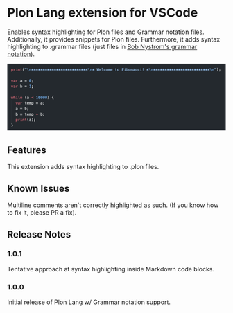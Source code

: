 # Plon Lang extension for VSCode

Enables syntax highlighting for Plon files and Grammar notation files. Additionally, it provides snippets for Plon files. Furthermore, it adds syntax highlighting to .grammar files (just files in [Bob Nystrom's grammar notation](https://www.craftinginterpreters.com/representing-code.html#rules-for-grammars)).

![The syntax highlighter in action](images/syntax-highlighter.png)

## Features

This extension adds syntax highlighting to .plon files.

## Known Issues

Multiline comments aren't correctly highlighted as such. (If you know how to fix it, please PR a fix).

## Release Notes

### 1.0.1

Tentative approach at syntax highlighting inside Markdown code blocks.

### 1.0.0

Initial release of Plon Lang w/ Grammar notation support.

